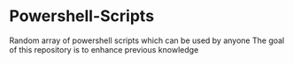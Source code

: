 # Powershell-Scripts
Random array of powershell scripts which can be used by anyone
The goal of this repository is to enhance previous knowledge
